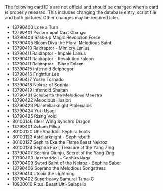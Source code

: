 The following card ID's are not official and should be changed when a card is properly released. This includes changing the database entry, script file and both pictures. Other changes may be required later.

* 13790400 Lose a Turn
* 13790401 Performapal Cast Change
* 13790404 Rank-up Magic Revolution Force
* 13790405 Bloom Diva the Floral Melodious Saint
* 13790410 Raidraptor - Mimicry Lanius
* 13790411 Raidraptor - Impale Lanius
* 13790411 Raidraptor - Revolution Falcon
* 13790411 Raidraptor - Blaze Falcon
* 13790415 Infernoid Belphegor
* 13790416 Frightfur Leo
* 13790417 Yosen Tornado
* 13790418 Nekroz of Sophia
* 13790419 Infernoid Shaitan
* 13790421 Schuberta the Melodious Maestra
* 13790422 Melodious Illusion
* 13790423 Planetellarknight Ptolemaios
* 13790424 Yuki Usagi
* 13790425 Rising Void
* 80100146 Clear Wing Synchro Dragon
* 13790401 Zefram Pilica
* 80100120 Ohr-Shaddoll Sephira Roots
* 80100123 Astellarknight - Sephirabuth
* 80100127 Sephira Exa the Flame Beast Nekroz
* 80100124 Sephira Fuxi, Treasure of the Yang Zing
* 13790407 Sephira Qiunju, Secret of the Yang Zing
* 13790408 Jesshaddoll - Sephira Naga
* 13790409 Sword Saint of the Nekroz - Sephira Saber
* 13790406 Soprano the Melodious Songstress
* 13790414 Utopia the Lightning
* 13790402 Superheavy Samurai Tama-C
* 10820010 Ritual Beast Ulti-Gaiapelio
